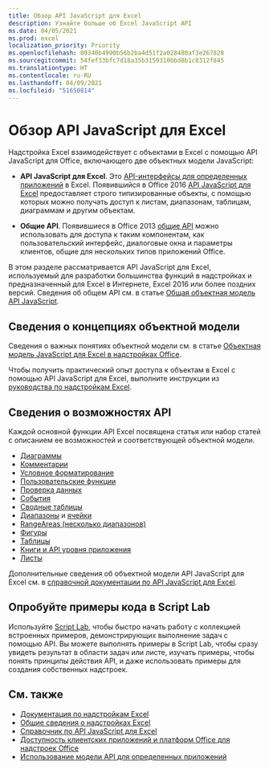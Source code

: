 ```yaml
---
title: Обзор API JavaScript для Excel
description: Узнайте больше об Excel JavaScript API
ms.date: 04/05/2021
ms.prod: excel
localization_priority: Priority
ms.openlocfilehash: 80340b4990b56b2ba4d51f2a028480af3e267828
ms.sourcegitcommit: 54fef33bfc7d18a35b3159310bbd8b1c8312f845
ms.translationtype: HT
ms.contentlocale: ru-RU
ms.lasthandoff: 04/09/2021
ms.locfileid: "51650814"
---
```

# <a name="excel-javascript-api-overview"></a>Обзор API JavaScript для Excel

Надстройка Excel взаимодействует с объектами в Excel с помощью API JavaScript для Office, включающего две объектных модели JavaScript:

* **API JavaScript для Excel**. Это [API-интерфейсы для определенных приложений](../../develop/application-specific-api-model.md) в Excel. Появившийся в Office 2016 [API JavaScript для Excel](/javascript/api/excel) предоставляет строго типизированные объекты, с помощью которых можно получать доступ к листам, диапазонам, таблицам, диаграммам и другим объектам.

* **Общие API**. Появившиеся в Office 2013 [общие API](/javascript/api/office) можно использовать для доступа к таким компонентам, как пользовательский интерфейс, диалоговые окна и параметры клиентов, общие для нескольких типов приложений Office.

В этом разделе рассматривается API JavaScript для Excel, используемый для разработки большинства функций в надстройках и предназначенный для Excel в Интернете, Excel 2016 или более поздних версий. Сведения об общем API см. в статье [Общая объектная модель API JavaScript](../../develop/office-javascript-api-object-model.md).

## <a name="learn-object-model-concepts"></a>Сведения о концепциях объектной модели

Сведения о важных понятиях объектной модели см. в статье [Объектная модель JavaScript для Excel в надстройках Office](../../excel/excel-add-ins-core-concepts.md).

Чтобы получить практический опыт доступа к объектам в Excel с помощью API JavaScript для Excel, выполните инструкции из [руководства по надстройкам Excel](../../tutorials/excel-tutorial.md).

## <a name="learn-api-capabilities"></a>Сведения о возможностях API

Каждой основной функции API Excel посвящена статья или набор статей с описанием ее возможностей и соответствующей объектной модели.

* [Диаграммы](../../excel/excel-add-ins-charts.md)
* [Комментарии](../../excel/excel-add-ins-comments.md)
* [Условное форматирование](../../excel/excel-add-ins-conditional-formatting.md)
* [Пользовательские функции](../../excel/custom-functions-overview.md)
* [Проверка данных](../../excel/excel-add-ins-data-validation.md)
* [События](../../excel/excel-add-ins-events.md)
* [Сводные таблицы](../../excel/excel-add-ins-pivottables.md)
* [Диапазоны](../../excel/excel-add-ins-ranges-get.md) и [ячейки](../../excel/excel-add-ins-cells.md)
* [RangeAreas (несколько диапазонов)](../../excel/excel-add-ins-multiple-ranges.md)
* [Фигуры](../../excel/excel-add-ins-shapes.md)
* [Таблицы](../../excel/excel-add-ins-tables.md)
* [Книги и API уровня приложения](../../excel/excel-add-ins-workbooks.md)
* [Листы](../../excel/excel-add-ins-worksheets.md)

Дополнительные сведения об объектной модели API JavaScript для Excel см. в [справочной документации по API JavaScript для Excel](/javascript/api/excel).

## <a name="try-out-code-samples-in-script-lab"></a>Опробуйте примеры кода в Script Lab

Используйте [Script Lab](../../overview/explore-with-script-lab.md), чтобы быстро начать работу с коллекцией встроенных примеров, демонстрирующих выполнение задач с помощью API. Вы можете выполнять примеры в Script Lab, чтобы сразу увидеть результат в области задач или листе, изучать примеры, чтобы понять принципы действия API, и даже использовать примеры для создания собственных надстроек.

## <a name="see-also"></a>См. также

* [Документация по надстройкам Excel](../../excel/index.yml)
* [Общие сведения о надстройках Excel](../../excel/excel-add-ins-overview.md)
* [Справочник по API JavaScript для Excel](/javascript/api/excel)
* [Доступность клиентских приложений и платформ Office для надстроек Office](../../overview/office-add-in-availability.md)
* [Использование модели API для определенных приложений](../../develop/application-specific-api-model.md)
